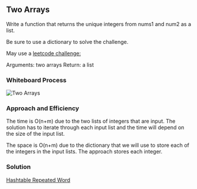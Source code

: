 ## Two Arrays

Write a function that returns the unique integers from nums1 and num2 as a list.

Be sure to use a dictionary to solve the challenge.

May use a [leetcode challenge:](https://leetcode.com/problems/find-the-difference-of-two-arrays/)

Arguments: two arrays
Return: a list

### Whiteboard Process

![Two Arrays]()

### Approach and Efficiency

The time is O(n+m) due to the two lists of integers that are input.
The solution has to iterate through each input list and the time will depend on the size of the input list.

The space is O(n+m) due to the dictionary that we will use to store each of the integers in the input lists.
The approach stores each integer.

### Solution

[Hashtable Repeated Word](code_challenges/hashtable_repeated_word.py)

